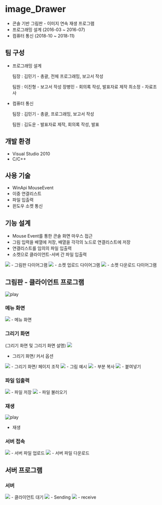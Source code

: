 # image_Drawer
- 콘솔 기반 그림판 - 이미지 연속 재생 프로그램
- 프로그래밍 설계 (2016-03 ~ 2016-07)
- 컴퓨터 통신     (2018-10 ~ 2018-11)

## 팀 구성
- 프로그래밍 설계

  팀장 : 김민기 - 총괄, 전체 프로그래밍, 보고서 작성

  팀원 : 이진형 - 보고서 작성
         장병민 - 회의록 작성, 발표자료 제작
         최소정 - 자료조사

- 컴퓨터 통신

  팀장 : 김민기 - 총괄, 프로그래밍, 보고서 작성

  팀원 : 김도운 - 발표자료 제작, 회의록 작성, 발표

## 개발 환경
- Visual Studio 2010
- C/C++

## 사용 기술
- WinApi MouseEvent
- 이중 연결리스트
- 파일 입출력
- 윈도우 소켓 통신

## 기능 설계
- Mouse Event를 통한 콘솔 화면 마우스 접근
- 그림 입력을 배열에 저장, 배열을 각각의 노드로 연결리스트에 저장
- 연결리스트를 임의의 파일 입출력
- 소켓으로 클라이언트-서버 간 파일 입출력

<img src="https://github.com/cherrytomato1/image_Drawer/blob/master/readme/0_draw_diagram.png" />
- 그림판 다이어그램

<img src="https://github.com/cherrytomato1/image_Drawer/blob/master/readme/0_download_diagram.png" />
- 소켓 업로드 다이어그램

<img src="https://github.com/cherrytomato1/image_Drawer/blob/master/readme/0_download_diagram.png" />
- 소켓 다운로드 다이어그램

## 그림판 - 클라이언트 프로그램

![play](https://github.com/cherrytomato1/image_Drawer/blob/master/readme/4_play.gif)

### 메뉴 화면
<img src="https://github.com/cherrytomato1/image_Drawer/blob/master/readme/1_main.PNG" />
- 메뉴 화면

### 그리기 화면
(그리기 화면 및 그리기 화면 설명)
<img src="https://github.com/cherrytomato1/image_Drawer/blob/master/readme/2_draw_description_cursor.PNG" />
- 그리기 화면/ 커서 옵션

<img src="https://github.com/cherrytomato1/image_Drawer/blob/master/readme/2_draw_description_control.PNG" />
- 그리기 화면/ 페이지 조작

<img src="https://github.com/cherrytomato1/image_Drawer/blob/master/readme/2_draw2.PNG" />
- 그림 예시

<img src="https://github.com/cherrytomato1/image_Drawer/blob/master/readme/2_draw_copy_copy.PNG" />
- 부분 복사

<img src="https://github.com/cherrytomato1/image_Drawer/blob/master/readme/2_draw_copy_paste.PNG" />
- 붙여넣기

### 파일 입출력

<img src="https://github.com/cherrytomato1/image_Drawer/blob/master/readme/3_save_file.PNG" />
- 파일 저장

<img src="https://github.com/cherrytomato1/image_Drawer/blob/master/readme/3_load_file.PNG" />
- 파일 불러오기


### 재생
![play](https://github.com/cherrytomato1/image_Drawer/blob/master/readme/4_play.gif)
- 재생


### 서버 접속
<img src="https://github.com/cherrytomato1/image_Drawer/blob/master/readme/4_client_upload.PNG" />
- 서버 파일 업로드

<img src="https://github.com/cherrytomato1/image_Drawer/blob/master/readme/4_client_download.PNG" />
- 서버 파일 다운로드


## 서버 프로그램

### 서버
<img src="https://github.com/cherrytomato1/image_Drawer/blob/master/readme/5_server_waiting.PNG" />
- 클라이언트 대기

<img src="https://github.com/cherrytomato1/image_Drawer/blob/master/readme/5_server_send.PNG" />
- Sending

<img src="https://github.com/cherrytomato1/image_Drawer/blob/master/readme/5_server_receive.PNG" />
- receive






